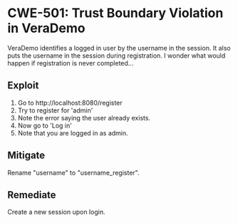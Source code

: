 CWE-501: Trust Boundary Violation in VeraDemo
=============================================

VeraDemo identifies a logged in user by the username in the session.
It also puts the username in the session during registration.
I wonder what would happen if registration is never completed...

Exploit
-------
1. Go to http://localhost:8080/register
2. Try to register for 'admin'
3. Note the error saying the user already exists.
4. Now go to 'Log in'
5. Note that you are logged in as admin.

Mitigate
--------
Rename "username" to "username_register".

Remediate
---------
Create a new session upon login.